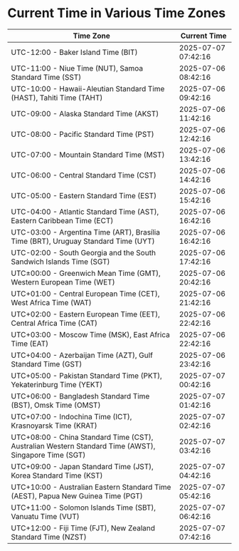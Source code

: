 # Current Time in Various Time Zones

| Time Zone | Current Time |
|-----------|--------------|
| UTC-12:00 - Baker Island Time (BIT) | 2025-07-07 07:42:16 |
| UTC-11:00 - Niue Time (NUT), Samoa Standard Time (SST) | 2025-07-06 08:42:16 |
| UTC-10:00 - Hawaii-Aleutian Standard Time (HAST), Tahiti Time (TAHT) | 2025-07-06 09:42:16 |
| UTC-09:00 - Alaska Standard Time (AKST) | 2025-07-06 11:42:16 |
| UTC-08:00 - Pacific Standard Time (PST) | 2025-07-06 12:42:16 |
| UTC-07:00 - Mountain Standard Time (MST) | 2025-07-06 13:42:16 |
| UTC-06:00 - Central Standard Time (CST) | 2025-07-06 14:42:16 |
| UTC-05:00 - Eastern Standard Time (EST) | 2025-07-06 15:42:16 |
| UTC-04:00 - Atlantic Standard Time (AST), Eastern Caribbean Time (ECT) | 2025-07-06 16:42:16 |
| UTC-03:00 - Argentina Time (ART), Brasília Time (BRT), Uruguay Standard Time (UYT) | 2025-07-06 16:42:16 |
| UTC-02:00 - South Georgia and the South Sandwich Islands Time (SGT) | 2025-07-06 17:42:16 |
| UTC±00:00 - Greenwich Mean Time (GMT), Western European Time (WET) | 2025-07-06 20:42:16 |
| UTC+01:00 - Central European Time (CET), West Africa Time (WAT) | 2025-07-06 21:42:16 |
| UTC+02:00 - Eastern European Time (EET), Central Africa Time (CAT) | 2025-07-06 22:42:16 |
| UTC+03:00 - Moscow Time (MSK), East Africa Time (EAT) | 2025-07-06 22:42:16 |
| UTC+04:00 - Azerbaijan Time (AZT), Gulf Standard Time (GST) | 2025-07-06 23:42:16 |
| UTC+05:00 - Pakistan Standard Time (PKT), Yekaterinburg Time (YEKT) | 2025-07-07 00:42:16 |
| UTC+06:00 - Bangladesh Standard Time (BST), Omsk Time (OMST) | 2025-07-07 01:42:16 |
| UTC+07:00 - Indochina Time (ICT), Krasnoyarsk Time (KRAT) | 2025-07-07 02:42:16 |
| UTC+08:00 - China Standard Time (CST), Australian Western Standard Time (AWST), Singapore Time (SGT) | 2025-07-07 03:42:16 |
| UTC+09:00 - Japan Standard Time (JST), Korea Standard Time (KST) | 2025-07-07 04:42:16 |
| UTC+10:00 - Australian Eastern Standard Time (AEST), Papua New Guinea Time (PGT) | 2025-07-07 05:42:16 |
| UTC+11:00 - Solomon Islands Time (SBT), Vanuatu Time (VUT) | 2025-07-07 06:42:16 |
| UTC+12:00 - Fiji Time (FJT), New Zealand Standard Time (NZST) | 2025-07-07 07:42:16 |
